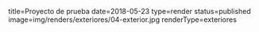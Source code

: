 title=Proyecto de prueba
date=2018-05-23
type=render
status=published
image=img/renders/exteriores/04-exterior.jpg
renderType=exteriores
~~~~~~